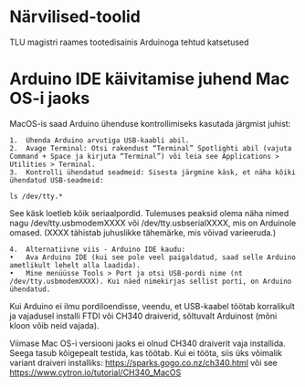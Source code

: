 # Närvilised-toolid
TLU magistri raames tootedisainis Arduinoga tehtud katsetused

# Arduino IDE käivitamise juhend Mac OS-i jaoks
MacOS-is saad Arduino ühenduse kontrollimiseks kasutada järgmist juhist:

	1.	Ühenda Arduino arvutiga USB-kaabli abil.
	2.	Avage Terminal: Otsi rakendust “Terminal” Spotlighti abil (vajuta Command + Space ja kirjuta “Terminal”) või leia see Applications > Utilities > Terminal.
	3.	Kontrolli ühendatud seadmeid: Sisesta järgmine käsk, et näha kõiki ühendatud USB-seadmeid:

`ls /dev/tty.*`

See käsk loetleb kõik seriaalpordid. Tulemuses peaksid olema näha nimed nagu /dev/tty.usbmodemXXXX või /dev/tty.usbserialXXXX, mis on Arduinole omased. (XXXX tähistab juhuslikke tähemärke, mis võivad varieeruda.)

	4.	Alternatiivne viis - Arduino IDE kaudu:
	•	Ava Arduino IDE (kui see pole veel paigaldatud, saad selle Arduino ametlikult lehelt alla laadida).
	•	Mine menüüsse Tools > Port ja otsi USB-pordi nime (nt /dev/tty.usbmodemXXXX). Kui näed nimekirjas sellist porti, on Arduino ühendatud.

Kui Arduino ei ilmu pordiloendisse, veendu, et USB-kaabel töötab korralikult ja vajadusel installi FTDI või CH340 draiverid, sõltuvalt Arduinost (mõni kloon võib neid vajada).

Viimase Mac OS-i versiooni jaoks ei olnud CH340 draiverit vaja installida. Seega tasub kõigepealt testida, kas töötab. Kui ei tööta, siis üks võimalik variant draiveri installiks: https://sparks.gogo.co.nz/ch340.html või see https://www.cytron.io/tutorial/CH340_MacOS


